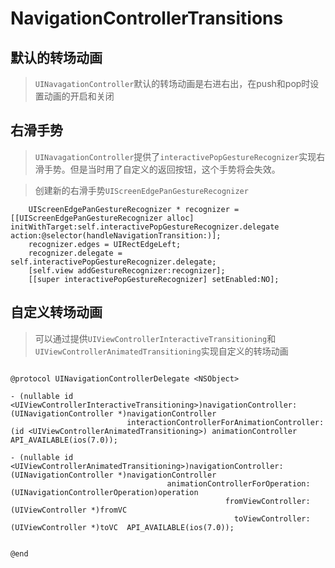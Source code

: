 # NavigationControllerTransitions

## 默认的转场动画

> `UINavagationController`默认的转场动画是右进右出，在push和pop时设置动画的开启和关闭

## 右滑手势

> `UINavagationController`提供了`interactivePopGestureRecognizer`实现右滑手势。但是当时用了自定义的返回按钮，这个手势将会失效。

> 创建新的右滑手势`UIScreenEdgePanGestureRecognizer`

```objc
    UIScreenEdgePanGestureRecognizer * recognizer = [[UIScreenEdgePanGestureRecognizer alloc] initWithTarget:self.interactivePopGestureRecognizer.delegate action:@selector(handleNavigationTransition:)];
    recognizer.edges = UIRectEdgeLeft;
    recognizer.delegate = self.interactivePopGestureRecognizer.delegate;
    [self.view addGestureRecognizer:recognizer];
    [[super interactivePopGestureRecognizer] setEnabled:NO];

```




## 自定义转场动画

> 可以通过提供`UIViewControllerInteractiveTransitioning`和`UIViewControllerAnimatedTransitioning`实现自定义的转场动画

```objc

@protocol UINavigationControllerDelegate <NSObject>

- (nullable id <UIViewControllerInteractiveTransitioning>)navigationController:(UINavigationController *)navigationController
                          interactionControllerForAnimationController:(id <UIViewControllerAnimatedTransitioning>) animationController API_AVAILABLE(ios(7.0));

- (nullable id <UIViewControllerAnimatedTransitioning>)navigationController:(UINavigationController *)navigationController
                                   animationControllerForOperation:(UINavigationControllerOperation)operation
                                                fromViewController:(UIViewController *)fromVC
                                                  toViewController:(UIViewController *)toVC  API_AVAILABLE(ios(7.0));


@end

```